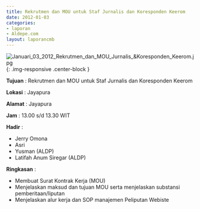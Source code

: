 ```yaml
---
title: Rekrutmen dan MOU untuk Staf Jurnalis dan Koresponden Keerom
date: 2012-01-03
categories:
- laporan
- Aldepe.com
layout: laporancmb
---
```


![Januari_03_2012_Rekrutmen_dan_MOU_Jurnalis_&Koresponden_Keerom.jpg](/uploads/Januari_03_2012_Rekrutmen_dan_MOU_Jurnalis_&Koresponden_Keerom.jpg){: .img-responsive .center-block }

**Tujuan** : Rekrutmen dan MOU untuk Staf Jurnalis dan Koresponden Keerom

**Lokasi** : Jayapura

**Alamat** : Jayapura

**Jam** : 13.00 s/d 13.30 WIT

**Hadir** : 
* Jerry Omona
* Asri
* Yusman (ALDP)
* Latifah Anum Siregar (ALDP)

**Ringkasan** : 
* Membuat Surat Kontrak Kerja (MOU)
* Menjelaskan maksud dan tujuan MOU serta menjelaskan substansi pemberitaan/liputan
* Menjelaskan alur kerja dan SOP manajemen Peliputan Webiste
